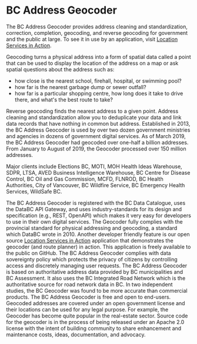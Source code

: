 # BC Address Geocoder
The BC Address Geocoder provides address cleaning and standardization, correction, completion, geocoding, and reverse geocoding for government and the public at large. To see it in use by an application, visit [Location Services in Action](https://ols-demo.apps.gov.bc.ca/index.html).

Geocoding turns a physical address into a form of spatial data called a point that can be used to display the location of the address on a map or ask spatial questions about the address such as:
   - how close is the nearest school, firehall, hospital, or swimming pool?
   - how far is the nearest garbage dump or sewer outfall?
   - how far is a particular shopping centre, how long does it take to drive there, and what's the best route to take?
   
Reverse geocoding finds the nearest address to a given point. Address cleaning and standardization allow you to deduplicate your data and link data records that have nothing in common but address.
Established in 2013, the BC Address Geocoder is used by over two dozen government ministries and agencies in dozens of government digital services. As of March 2019, the BC Address Geocoder had geocoded over one-half a billion addresses. From January to August of 2019, the Geocoder processed over 150 million addresses.

Major clients include Elections BC, MOTI, MOH Health Ideas Warehouse, SDPR, LTSA, AVED Business Intelligence Warehouse, BC Centre for Disease Control, BC Oil and Gas Commission, MCFD, FLNROD, BC Health Authorities, City of Vancouver, BC Wildfire Service, BC Emergency Health Services, WildSafe BC.

The BC Address Geocoder is registered with the BC Data Catalogue, uses the DataBC API Gateway, and uses industry-standards for its design and specification (e.g., REST, OpenAPI) which makes it very easy for developers to use in their own digital services. The Geocoder fully complies with the provincial standard for physical addressing and geocoding, a standard which DataBC wrote in 2010.
Another developer friendly feature is our open source [Location Services in Action](https://ols-demo.apps.gov.bc.ca/index.html) application that demonstrates the geocoder (and route planner) in action. This application is freely available to the public on GitHub. The BC Address Geocoder complies with data sovereignty policy which protects the privacy of citizens by controlling access and discretely managing user requests.
The BC Address Geocoder is based on authoritative address data provided by BC municipalities and BC Assessment. It also uses the BC Integrated Road Network which is the authoritative source for road network data in BC. In two independent studies, the BC Geocoder was found to be more accurate than commercial products.
The BC Address Geocoder is free and open to end-users. Geocoded addresses are covered under an open government license and their locations can be used for any legal purpose. For example, the Geocoder has become quite popular in the real-estate sector. Source code for the geocoder is in the process of being released under an Apache 2.0 license with the intent of building community to share enhancement and maintenance costs, ideas, documentation, and advocacy.
